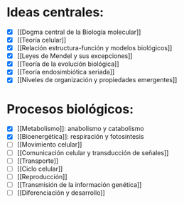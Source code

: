 # Ideas centrales:

- [x] [[Dogma central de la Biología molecular]] 
- [x]  [[Teoría celular]]
- [x]  [[Relación estructura-función y modelos biológicos]]
- [x]  [[Leyes de Mendel y sus excepciones]]
- [x]  [[Teoría de la evolución biológica]]
- [x]  [[Teoría endosimbiótica seriada]]
- [x]  [[Niveles de organización y propiedades emergentes]]

# Procesos biológicos:

- [x]  [[Metabolismo]]: anabolismo y catabolismo
- [x]  [[Bioenergética]]: respiración y fotosíntesis
- [ ]  [[Movimiento celular]]
- [ ]  [[Comunicación celular y transducción de señales]]
- [ ]  [[Transporte]]
- [ ]  [[Ciclo celular]]
- [ ]  [[Reproducción]]
- [ ]  [[Transmisión de la información genética]]
- [ ]  [[Diferenciación y desarrollo]]